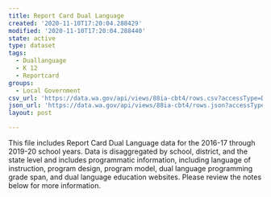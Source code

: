 ```yaml
---
title: Report Card Dual Language
created: '2020-11-10T17:20:04.288429'
modified: '2020-11-10T17:20:04.288440'
state: active
type: dataset
tags:
  - Duallanguage
  - K 12
  - Reportcard
groups:
  - Local Government
csv_url: 'https://data.wa.gov/api/views/88ia-cbt4/rows.csv?accessType=DOWNLOAD'
json_url: 'https://data.wa.gov/api/views/88ia-cbt4/rows.json?accessType=DOWNLOAD'
layout: post

---
```

This file includes Report Card Dual Language data for the 2016-17 through 2019-20 school years. Data is disaggregated by school, district, and the state level and includes programmatic information, including language of instruction, program design, program model, dual language programming grade span, and dual language education websites. Please review the notes below for more information.
